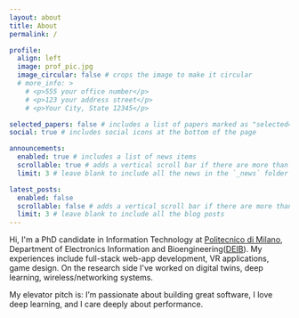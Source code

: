 ```yaml
---
layout: about
title: About
permalink: /

profile:
  align: left
  image: prof_pic.jpg
  image_circular: false # crops the image to make it circular
  # more_info: >
    # <p>555 your office number</p>
    # <p>123 your address street</p>
    # <p>Your City, State 12345</p>

selected_papers: false # includes a list of papers marked as "selected={true}"
social: true # includes social icons at the bottom of the page

announcements:
  enabled: true # includes a list of news items
  scrollable: true # adds a vertical scroll bar if there are more than 3 news items
  limit: 3 # leave blank to include all the news in the `_news` folder

latest_posts:
  enabled: false
  scrollable: false # adds a vertical scroll bar if there are more than 3 new posts items
  limit: 3 # leave blank to include all the blog posts
---
```

Hi, I'm a PhD candidate in Information Technology at [Politecnico di Milano](https://www.polimi.en/), Department of Electronics Information and Bioengineering([DEIB](https://www.deib.polimi.it/eng/home-page)). My experiences include full-stack web-app development, VR applications, game design.
On the research side I've worked on digital twins, deep learning, wireless/networking systems. 

My elevator pitch is: I’m passionate about building great software, I love deep learning, and I care deeply about performance. 
